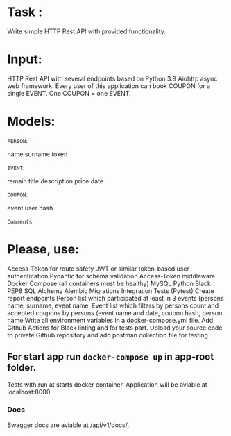 # Task : 
Write simple HTTP Rest API with provided functionality.
# Input:
HTTP Rest API with several endpoints based on Python 3.9 Aiohttp async web framework.
Every user of this application can book COUPON for a single EVENT. One COUPON = one EVENT.
# Models:

`PERSON`:

name
surname
token


`EVENT`:

remain
title
description
price
date

`COUPON`:

event
user
hash

`Comments`:

# Please, use:

Access-Token for route safety
JWT or similar token-based user authentication
Pydantic for schema validation
Access-Token middleware
Docker Compose (all containers must be healthy)
MySQL
Python Black
PEP8
SQL Alchemy
Alembic Migrations
Integration Tests (Pytest)
 Create report endpoints
Person list which participated at least in 3 events (persons name, surname, event name,
Event list which filters by persons count and accepted coupons by persons (event name and date, coupon hash, person name
Write all environment variables in a docker-compose.yml file. 
Add Github Actions for Black linting and for tests part.
Upload your source code to private Github repository and add postman collection file for testing.
## For start app run `docker-compose up` in app-root folder.
Tests with run at starts docker container.
Application will be aviable at localhost:8000. 
### Docs
Swagger docs are aviable at /api/v1/docs/.
